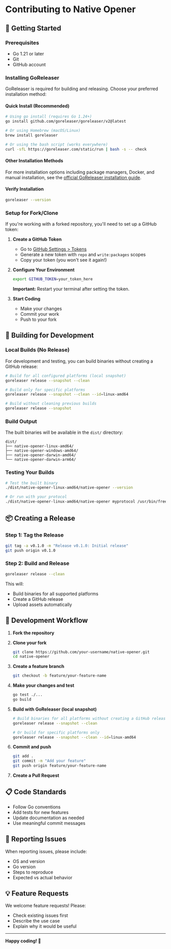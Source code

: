 # Contributing to Native Opener

## 🚀 Getting Started

### Prerequisites

- Go 1.21 or later
- Git
- GitHub account

### Installing GoReleaser

GoReleaser is required for building and releasing. Choose your preferred installation method:

#### Quick Install (Recommended)
```bash
# Using go install (requires Go 1.24+)
go install github.com/goreleaser/goreleaser/v2@latest

# Or using Homebrew (macOS/Linux)
brew install goreleaser

# Or using the bash script (works everywhere)
curl -sfL https://goreleaser.com/static/run | bash -s -- check
```

#### Other Installation Methods
For more installation options including package managers, Docker, and manual installation, see the [official GoReleaser installation guide](https://goreleaser.com/install/).

#### Verify Installation
```bash
goreleaser --version
```

### Setup for Fork/Clone

If you're working with a forked repository, you'll need to set up a GitHub token:

1. **Create a GitHub Token**

   - Go to [GitHub Settings > Tokens](https://github.com/settings/tokens/new?scopes=repo,write:packages)
   - Generate a new token with `repo` and `write:packages` scopes
   - Copy your token (you won't see it again!)

2. **Configure Your Environment**

   ```bash
   export GITHUB_TOKEN=your_token_here
   ```

   **Important:** Restart your terminal after setting the token.

3. **Start Coding**
   - Make your changes
   - Commit your work
   - Push to your fork

## 🔨 Building for Development

### Local Builds (No Release)

For development and testing, you can build binaries without creating a GitHub release:

```bash
# Build for all configured platforms (local snapshot)
goreleaser release --snapshot --clean

# Build only for specific platforms
goreleaser release --snapshot --clean --id=linux-amd64

# Build without cleaning previous builds
goreleaser release --snapshot
```

### Build Output

The built binaries will be available in the `dist/` directory:
```
dist/
├── native-opener-linux-amd64/
├── native-opener-windows-amd64/
├── native-opener-darwin-amd64/
└── native-opener-darwin-arm64/
```

### Testing Your Builds

```bash
# Test the built binary
./dist/native-opener-linux-amd64/native-opener --version

# Or run with your protocol
./dist/native-opener-linux-amd64/native-opener myprotocol /usr/bin/freecad
```

## 📦 Creating a Release

### Step 1: Tag the Release

```bash
git tag -a v0.1.0 -m "Release v0.1.0: Initial release"
git push origin v0.1.0
```

### Step 2: Build and Release

```bash
goreleaser release --clean
```

This will:

- Build binaries for all supported platforms
- Create a GitHub release
- Upload assets automatically

## 🔧 Development Workflow

1. **Fork the repository**
2. **Clone your fork**

   ```bash
   git clone https://github.com/your-username/native-opener.git
   cd native-opener
   ```

3. **Create a feature branch**

   ```bash
   git checkout -b feature/your-feature-name
   ```

4. **Make your changes and test**

   ```bash
   go test ./...
   go build
   ```

5. **Build with GoReleaser (local snapshot)**
   ```bash
   # Build binaries for all platforms without creating a GitHub release
   goreleaser release --snapshot --clean
   
   # Or build for specific platforms only
   goreleaser release --snapshot --clean --id=linux-amd64
   ```

6. **Commit and push**

   ```bash
   git add .
   git commit -m "Add your feature"
   git push origin feature/your-feature-name
   ```

7. **Create a Pull Request**

## 📋 Code Standards

- Follow Go conventions
- Add tests for new features
- Update documentation as needed
- Use meaningful commit messages

## 🐛 Reporting Issues

When reporting issues, please include:

- OS and version
- Go version
- Steps to reproduce
- Expected vs actual behavior

## 💡 Feature Requests

We welcome feature requests! Please:

- Check existing issues first
- Describe the use case
- Explain why it would be useful

---

**Happy coding! 🎉**

